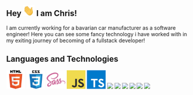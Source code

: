 <!-- ![Header](header.jpg) -->

## Hey <img src="wave.gif" width="30" height="30" /> I am Chris!

<!-- <p align="center">
  <img  alt="Pic" width="100px" src="https://raw.githubusercontent.com/github/explore/80688e429a7d4ef2fca1e82350fe8e3517d3494d/topics/html/html.png"/>
</p> -->

<p>I am currently working for a bavarian car manufacturer as a software engineer! Here you can see some fancy technology i have worked with in my exiting journey of becoming of a fullstack developer! </p>

## Languages and Technologies

<img width="50px" src="https://raw.githubusercontent.com/github/explore/80688e429a7d4ef2fca1e82350fe8e3517d3494d/topics/html/html.png"></img> <img width="50px" src="https://raw.githubusercontent.com/github/explore/80688e429a7d4ef2fca1e82350fe8e3517d3494d/topics/css/css.png"></img> <img width="50px" src="https://raw.githubusercontent.com/github/explore/80688e429a7d4ef2fca1e82350fe8e3517d3494d/topics/sass/sass.png"></img> <img width="50px" src="https://raw.githubusercontent.com/github/explore/80688e429a7d4ef2fca1e82350fe8e3517d3494d/topics/javascript/javascript.png" width="15%"></img> <img width="50px" src="https://raw.githubusercontent.com/github/explore/80688e429a7d4ef2fca1e82350fe8e3517d3494d/topics/typescript/typescript.png"></img> <img width="50px" src="https://angular.io/assets/images/logos/angular/angular.svg" width="15%"></img> <img width="50px" src="https://raw.githubusercontent.com/jmnote/z-icons/master/svg/git.svg"></img> <img width="50px" src="https://raw.githubusercontent.com/jmnote/z-icons/master/svg/bash.svg"></img> <img  width="50px" src="https://raw.githubusercontent.com/jmnote/z-icons/master/svg/java.svg" width="15%"></img> <img width="50px" src="https://raw.githubusercontent.com/jmnote/z-icons/master/svg/python.svg"></img> <img width="50px" src="https://www.vectorlogo.zone/logos/postgresql/postgresql-icon.svg"></img>
